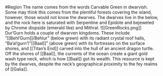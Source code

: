 
#Region
The name comes from the words Carvable Green in dwarvish. Some may think this comes from the plentiful forests covering the island, however, those would not know the dwarves. The dwarves live in the below, and the rock here is saturated with Serpentine and Epidote and bejeweled by Chrome diopside (emerald like) and Mithral.
![[GreenRocks.png]]
Dur’Gurn holds a couple of dwarven kingdoms. These include “[[Behl’Gurn]]/Behlur” (below green) with its radiant crystal roof halls, “Ba’al’gurn”/”[[Baal]]” (above green) with its fortresses on the surface shores, and [[Titan’s End]] carved into the hull of an ancient dragon turtle. Off the shores of [[Baal]], the currents of the ocean create a giant gold wash type neck, which is how [[Baal]] got its wealth. This resource is kept by the dwarves, despite the neck’s geographical proximity to the fey realms of [[Galia]].
